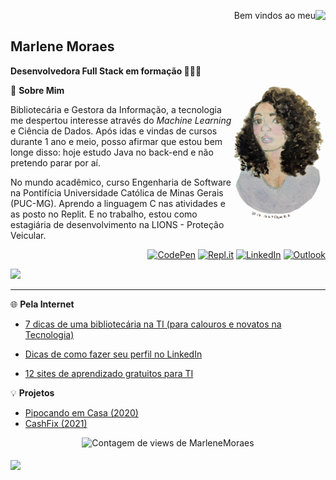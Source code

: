 <p align="right"> Bem vindos ao meu <img align="right" src="https://img.shields.io/badge/-GitHub-333333?style=for-the-badge&logo=GitHub"></p>



<h2>Marlene Moraes</h2> 

**Desenvolvedora Full Stack em formação 👩🏽‍💻**

<img src=".\img\MarleneMoraes_por_NanciYin.png" alt="Marlene em aquarela por Nanci Yin"  width="150px" align="right"/>💬 **Sobre Mim**

Bibliotecária e Gestora da Informação, a tecnologia me despertou interesse através do *Machine Learning* e Ciência de Dados. Após idas e vindas de cursos durante 1 ano e meio, posso afirmar que estou bem longe disso: hoje estudo Java no back-end e não pretendo parar por aí. 

No mundo acadêmico, curso Engenharia de Software na Pontifícia Universidade Católica de Minas Gerais (PUC-MG). Aprendo a linguagem C nas atividades e as posto no Replit. E no trabalho, estou como estagiária de desenvolvimento na LIONS - Proteção Veicular. 

<div class="socialmedia" align="right">
    <a href="https://codepen.io/marlenemoraes" target="blank"><img src="https://img.shields.io/badge/-CodePen-333333?style=flat&logo=CodePen" alt="CodePen"></a>
    <a href="https://replit.com/@MarleneMoraes" target="blank"><img src="https://img.shields.io/badge/-Repl.it-333333?style=flat&logo=Repl.it" alt="Repl.it"></a>
    <a href="https://www.linkedin.com/in/marlenemoraes/" target="blank"><img src="https://img.shields.io/badge/-LinkedIn-333333?style=flat&logo=LinkedIn"alt="LinkedIn"></a>
     <a href="mailto: marlenevmoraes@outlook.com" target="blank"><img src="https://img.shields.io/badge/-Microsoft_Outlook-333333?style=flat&logo=microsoft-outlook"alt="Outlook"></a>
</div>

<a href="https://github.com/MarleneMoraes/MarleneMoraes/tree/english"><img src="https://img.shields.io/badge/English%20-%23323330.svg?&style=for-the-badge&logo=perfil&logoColor=black&color=red" /></a>

<hr>

🌐 **Pela Internet**

- [7 dicas de uma bibliotecária na TI (para calouros e novatos na Tecnologia)](https://www.linkedin.com/pulse/7-dicas-de-uma-bibliotec%C3%A1ria-na-ti-para-calouros-e-novatos-moraes/)

- [Dicas de como fazer seu perfil no LinkedIn](https://www.linkedin.com/pulse/dicas-de-como-fazer-seu-perfil-linkedin-marlene-moraes/)

- [12 sites de aprendizado gratuitos para TI](https://www.linkedin.com/pulse/12-sites-de-aprendizado-gratuitos-para-ti-marlene-moraes/)

  

💡 **Projetos**

- [Pipocando em Casa (2020)](https://github.com/MarleneMoraes/pipocando-em-casa)
- [CashFix (2021)](https://github.com/MarleneMoraes/CashFix)

<div align="center">
    <img src="https://komarev.com/ghpvc/?username=marlenemoraes&color=blueviolet" alt="Contagem de views de MarleneMoraes"/>	
</div>

<br/>

<img align="center" src="https://github-readme-streak-stats.herokuapp.com/?user=marlenemoraes&theme=tokyonight&hide_border=false"/>



<br/>













